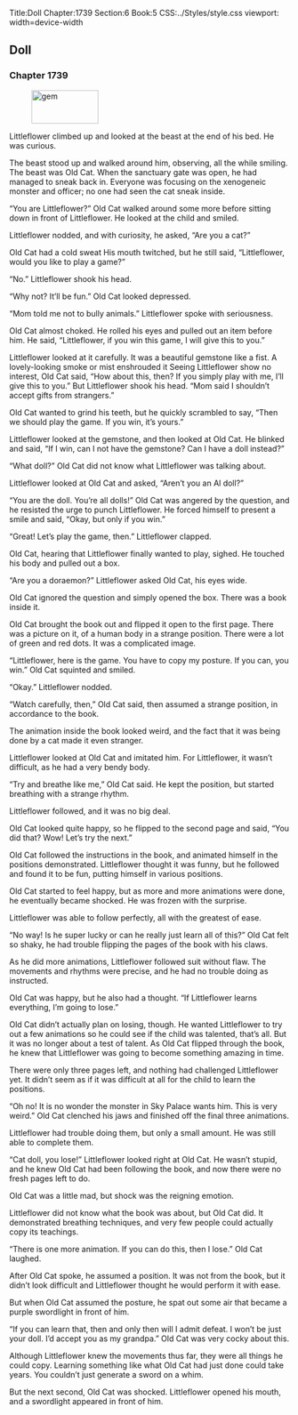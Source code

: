 Title:Doll 
Chapter:1739 
Section:6 
Book:5 
CSS:../Styles/style.css 
viewport: width=device-width
  
## Doll
### Chapter 1739 
<figure>
	<img src="../Images/gem.gif" alt="gem" id="gem" width="120" height="60" />
</figure>
  

  
  Littleflower climbed up and looked at the beast at the end of his bed. He was curious.

The beast stood up and walked around him, observing, all the while smiling. The beast was Old Cat. When the sanctuary gate was open, he had managed to sneak back in. Everyone was focusing on the xenogeneic monster and officer; no one had seen the cat sneak inside.

“You are Littleflower?” Old Cat walked around some more before sitting down in front of Littleflower. He looked at the child and smiled.

Littleflower nodded, and with curiosity, he asked, “Are you a cat?”

Old Cat had a cold sweat His mouth twitched, but he still said, “Littleflower, would you like to play a game?”

“No.” Littleflower shook his head.

“Why not? It’ll be fun.” Old Cat looked depressed.

“Mom told me not to bully animals.” Littleflower spoke with seriousness.

Old Cat almost choked. He rolled his eyes and pulled out an item before him. He said, “Littleflower, if you win this game, I will give this to you.”

Littleflower looked at it carefully. It was a beautiful gemstone like a fist. A lovely-looking smoke or mist enshrouded it Seeing Littleflower show no interest, Old Cat said, “How about this, then? If you simply play with me, I’ll give this to you.” But Littleflower shook his head. “Mom said I shouldn’t accept gifts from strangers.”

Old Cat wanted to grind his teeth, but he quickly scrambled to say, “Then we should play the game. If you win, it’s yours.”

Littleflower looked at the gemstone, and then looked at Old Cat. He blinked and said, “If I win, can I not have the gemstone? Can I have a doll instead?”

“What doll?” Old Cat did not know what Littleflower was talking about.

Littleflower looked at Old Cat and asked, “Aren’t you an Al doll?”

“You are the doll. You’re all dolls!” Old Cat was angered by the question, and he resisted the urge to punch Littleflower. He forced himself to present a smile and said, “Okay, but only if you win.”

“Great! Let’s play the game, then.” Littleflower clapped.

Old Cat, hearing that Littleflower finally wanted to play, sighed. He touched his body and pulled out a box.

“Are you a doraemon?” Littleflower asked Old Cat, his eyes wide.

Old Cat ignored the question and simply opened the box. There was a book inside it.

Old Cat brought the book out and flipped it open to the first page. There was a picture on it, of a human body in a strange position. There were a lot of green and red dots. It was a complicated image.

“Littleflower, here is the game. You have to copy my posture. If you can, you win.” Old Cat squinted and smiled.

“Okay.” Littleflower nodded.

“Watch carefully, then,” Old Cat said, then assumed a strange position, in accordance to the book.

The animation inside the book looked weird, and the fact that it was being done by a cat made it even stranger.

Littleflower looked at Old Cat and imitated him. For Littleflower, it wasn’t difficult, as he had a very bendy body.

“Try and breathe like me,” Old Cat said. He kept the position, but started breathing with a strange rhythm.

Littleflower followed, and it was no big deal.

Old Cat looked quite happy, so he flipped to the second page and said, “You did that? Wow! Let’s try the next.”

Old Cat followed the instructions in the book, and animated himself in the positions demonstrated. Littleflower thought it was funny, but he followed and found it to be fun, putting himself in various positions.

Old Cat started to feel happy, but as more and more animations were done, he eventually became shocked. He was frozen with the surprise.

Littleflower was able to follow perfectly, all with the greatest of ease.

“No way! Is he super lucky or can he really just learn all of this?” Old Cat felt so shaky, he had trouble flipping the pages of the book with his claws.

As he did more animations, Littleflower followed suit without flaw. The movements and rhythms were precise, and he had no trouble doing as instructed.

Old Cat was happy, but he also had a thought. “If Littleflower learns everything, I’m going to lose.”

Old Cat didn’t actually plan on losing, though. He wanted Littleflower to try out a few animations so he could see if the child was talented, that’s all. But it was no longer about a test of talent. As Old Cat flipped through the book, he knew that Littleflower was going to become something amazing in time.

There were only three pages left, and nothing had challenged Littleflower yet. It didn’t seem as if it was difficult at all for the child to learn the positions.

“Oh no! It is no wonder the monster in Sky Palace wants him. This is very weird.” Old Cat clenched his jaws and finished off the final three animations.

Littleflower had trouble doing them, but only a small amount. He was still able to complete them.

“Cat doll, you lose!” Littleflower looked right at Old Cat. He wasn’t stupid, and he knew Old Cat had been following the book, and now there were no fresh pages left to do.

Old Cat was a little mad, but shock was the reigning emotion.

Littleflower did not know what the book was about, but Old Cat did. It demonstrated breathing techniques, and very few people could actually copy its teachings.

“There is one more animation. If you can do this, then I lose.” Old Cat laughed.

After Old Cat spoke, he assumed a position. It was not from the book, but it didn’t look difficult and Littleflower thought he would perform it with ease.

But when Old Cat assumed the posture, he spat out some air that became a purple swordlight in front of him.

“If you can learn that, then and only then will I admit defeat. I won’t be just your doll. I’d accept you as my grandpa.” Old Cat was very cocky about this.

Although Littleflower knew the movements thus far, they were all things he could copy. Learning something like what Old Cat had just done could take years. You couldn’t just generate a sword on a whim.

But the next second, Old Cat was shocked. Littleflower opened his mouth, and a swordlight appeared in front of him.
